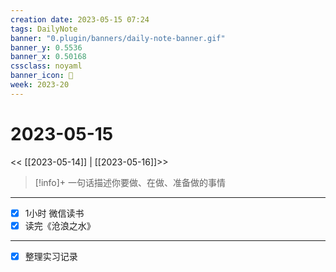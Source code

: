 ```yaml
---
creation date: 2023-05-15 07:24
tags: DailyNote
banner: "0.plugin/banners/daily-note-banner.gif"
banner_y: 0.5536
banner_x: 0.50168
cssclass: noyaml
banner_icon: 💌
week: 2023-20
---
```


# 2023-05-15

<< [[2023-05-14]] | [[2023-05-16]]>>


> [!info]+ 一句话描述你要做、在做、准备做的事情
> 

---

- [x] 1小时 微信读书
- [x] 读完《沧浪之水》

---

- [x] 整理实习记录

